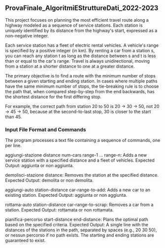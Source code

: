 ## ProvaFinale_AlgoritmiEStruttureDati_2022-2023

This project focuses on planning the most efficient travel route along a highway modeled as a sequence of service stations. Each station is uniquely identified by its distance from the highway's start, expressed as a non-negative integer.

Each service station has a fleet of electric rental vehicles. A vehicle's range is specified by a positive integer (in km). By renting a car from a station s, you can reach any station t as long as the distance between s and t is less than or equal to the car's range. Travel is always unidirectional, moving from a station at a shorter distance to one at a greater distance.

The primary objective is to find a route with the minimum number of stops between a given starting and ending station. In cases where multiple paths have the same minimum number of stops, the tie-breaking rule is to choose the path that, when compared step-by-step from the end backwards, has the shortest distance for the first differing stop.

For example, the correct path from station 20 to 50 is 20 → 30 → 50, not 20 → 45 → 50, because at the second-to-last stop, 30 is closer to the start than 45.

### Input File Format and Commands

The program processes a text file containing a sequence of commands, one per line.

aggiungi-stazione distance num-cars range-1 ... range-n:
Adds a new service station with a specified distance and a fleet of vehicles.
Expected Output: aggiunta or non aggiunta.

demolisci-stazione distance:
Removes the station at the specified distance.
Expected Output: demolita or non demolita.

aggiungi-auto station-distance car-range-to-add:
Adds a new car to an existing station.
Expected Output: aggiunta or non aggiunta.

rottama-auto station-distance car-range-to-scrap:
Removes a car from a station.
Expected Output: rottamata or non rottamata.

pianifica-percorso start-distance end-distance:
Plans the optimal path based on the specified criteria.
Expected Output: A single line with the distances of the stations in the path, separated by spaces (e.g., 20 30 50), or nessun percorso if no path exists. The starting and ending stations are guaranteed to exist.
